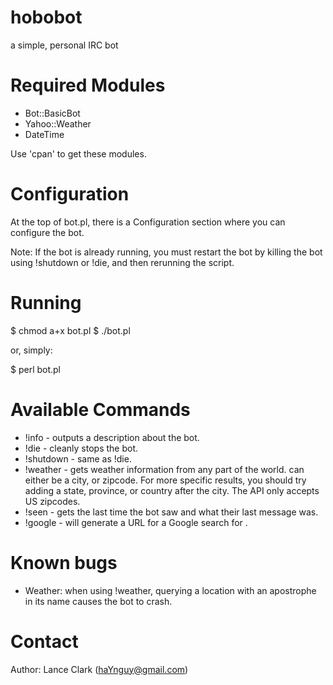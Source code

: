 hobobot
=======

a simple, personal IRC bot

Required Modules
================
- Bot::BasicBot
- Yahoo::Weather
- DateTime

Use 'cpan' to get these modules.


Configuration
=============

At the top of bot.pl, there is a Configuration section where you can configure the
bot.

Note: If the bot is already running, you must restart the bot by killing the bot
using !shutdown or !die, and then rerunning the script.


Running
=======

$ chmod a+x bot.pl
$ ./bot.pl

or, simply:

$ perl bot.pl


Available Commands
==================

- !info     - outputs a description about the bot.
- !die      - cleanly stops the bot.
- !shutdown - same as !die.
- !weather <location> - gets weather information from any part of the world. 
                      <location> can either be a city, or zipcode. For more specific results,
                      you should try adding a state, province, or country after the city.
                      The API only accepts US zipcodes.
- !seen <nick>    - gets the last time the bot saw <nick> and what their last message was.
- !google <query> - will generate a URL for a Google search for <query>.


Known bugs
==========

- Weather: when using !weather, querying a location with an apostrophe in its name
  causes the bot to crash.


Contact
=======

Author: Lance Clark (haYnguy@gmail.com)

